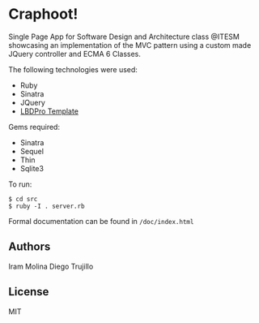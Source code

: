 # Craphoot!
Single Page App for Software Design and Architecture class @ITESM showcasing an implementation of the MVC pattern using a custom made JQuery controller and ECMA 6 Classes.

The following technologies were used:
* Ruby
* Sinatra
* JQuery
* [LBDPro Template](https://www.creative-tim.com/product/light-bootstrap-dashboard-pro)

Gems required:
* Sinatra
* Sequel
* Thin
* Sqlite3

To run:

    $ cd src
    $ ruby -I . server.rb

Formal documentation can be found in `/doc/index.html` 

## Authors
Iram Molina
Diego Trujillo 

## License
MIT